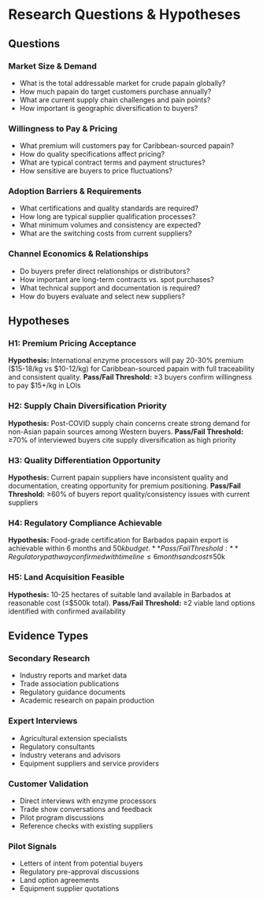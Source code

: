 # Research Questions & Hypotheses

## Questions

### Market Size & Demand

- What is the total addressable market for crude papain globally?
- How much papain do target customers purchase annually?
- What are current supply chain challenges and pain points?
- How important is geographic diversification to buyers?

### Willingness to Pay & Pricing

- What premium will customers pay for Caribbean-sourced papain?
- How do quality specifications affect pricing?
- What are typical contract terms and payment structures?
- How sensitive are buyers to price fluctuations?

### Adoption Barriers & Requirements

- What certifications and quality standards are required?
- How long are typical supplier qualification processes?
- What minimum volumes and consistency are expected?
- What are the switching costs from current suppliers?

### Channel Economics & Relationships

- Do buyers prefer direct relationships or distributors?
- How important are long-term contracts vs. spot purchases?
- What technical support and documentation is required?
- How do buyers evaluate and select new suppliers?

## Hypotheses

### H1: Premium Pricing Acceptance

**Hypothesis:** International enzyme processors will pay 20-30% premium ($15-18/kg vs $10-12/kg) for Caribbean-sourced papain with full traceability and consistent quality.
**Pass/Fail Threshold:** ≥3 buyers confirm willingness to pay $15+/kg in LOIs

### H2: Supply Chain Diversification Priority

**Hypothesis:** Post-COVID supply chain concerns create strong demand for non-Asian papain sources among Western buyers.
**Pass/Fail Threshold:** ≥70% of interviewed buyers cite supply diversification as high priority

### H3: Quality Differentiation Opportunity

**Hypothesis:** Current papain suppliers have inconsistent quality and documentation, creating opportunity for premium positioning.
**Pass/Fail Threshold:** ≥60% of buyers report quality/consistency issues with current suppliers

### H4: Regulatory Compliance Achievable

**Hypothesis:** Food-grade certification for Barbados papain export is achievable within 6 months and $50k budget.
**Pass/Fail Threshold:** Regulatory pathway confirmed with timeline ≤6 months and cost ≤$50k

### H5: Land Acquisition Feasible

**Hypothesis:** 10-25 hectares of suitable land available in Barbados at reasonable cost (≤$500k total).
**Pass/Fail Threshold:** ≥2 viable land options identified with confirmed availability

## Evidence Types

### Secondary Research

- Industry reports and market data
- Trade association publications
- Regulatory guidance documents
- Academic research on papain production

### Expert Interviews

- Agricultural extension specialists
- Regulatory consultants
- Industry veterans and advisors
- Equipment suppliers and service providers

### Customer Validation

- Direct interviews with enzyme processors
- Trade show conversations and feedback
- Pilot program discussions
- Reference checks with existing suppliers

### Pilot Signals

- Letters of intent from potential buyers
- Regulatory pre-approval discussions
- Land option agreements
- Equipment supplier quotations
